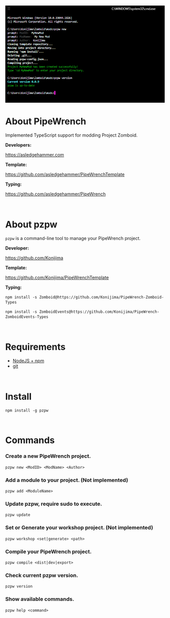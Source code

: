 ![](https://github.com/Konijima/pzpw/blob/master/pzpw.png?raw=true)

# About PipeWrench

Implemented TypeScript support for modding Project Zomboid.

**Developers:**

https://asledgehammer.com  

**Template:**

https://github.com/asledgehammer/PipeWrenchTemplate  

**Typing:**

https://github.com/asledgehammer/PipeWrench

<br>

# About pzpw

`pzpw` is a command-line tool to manage your PipeWrench project.

**Developer:**

https://github.com/Konijima

**Template:** 

https://github.com/Konijima/PipeWrenchTemplate

**Typing:**

```
npm install -s Zomboid@https://github.com/Konijima/PipeWrench-Zomboid-Types
```
```
npm install -s ZomboidEvents@https://github.com/Konijima/PipeWrench-ZomboidEvents-Types
```

<br>

# Requirements
- [NodeJS + npm](https://nodejs.org/en/download/) 
- [git](https://git-scm.com/downloads)

<br>

# Install

```
npm install -g pzpw
```

<br>

# Commands

### Create a new PipeWrench project.
```
pzpw new <ModID> <ModName> <Author>
```
### Add a module to your project. **(Not implemented)**
```
pzpw add <ModuleName>
```
### Update pzpw, require sudo to execute.
```
pzpw update
```
### Set or Generate your workshop project. **(Not implemented)**
```
pzpw workshop <set|generate> <path>
```
### Compile your PipeWrench project.
```
pzpw compile <dist|dev|export>
```
### Check current pzpw version.
```
pzpw version
```
### Show available commands.
```
pzpw help <command>
```
